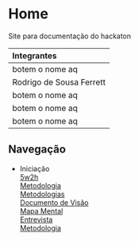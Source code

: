 # Home
<p align = "justify">
Site para documentação do hackaton</p>

| Integrantes |
| :----------------------- |
| botem o nome aq |
| Rodrigo de Sousa Ferrett |
| botem o nome aq |
| botem o nome aq |
| botem o nome aq |

## Navegação
- Iniciação <br>
[5w2h](./_Iniciação/5w2h.md) <br>
[Metodologia](./_Iniciação/metedologia.md)<br>
[Metodologias](./_Iniciação/metedologia.md)<br>
[Documento de Visão](./_Iniciação/documento_de_visao.md)<br>
[Mapa Mental](./_Iniciação/mapa_mental.md)<br>
[Entrevista](./_Iniciação/entrevista.md)<br>
[Metodologia](./_Iniciação/metedologia.md)
